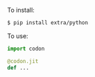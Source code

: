 To install:

```bash
$ pip install extra/python
```

To use:

```python
import codon

@codon.jit
def ...
```
